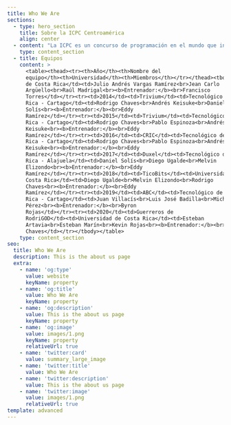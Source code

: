 ```yaml
---
title: Who We Are
sections:
  - type: hero_section
    title: Sobre la ICPC Centroamérica
    align: center
  - content: "La ICPC es un concurso de programación en el mundo que incluye 111 países y 3100 universidades para el año 2020, abierto a todo estudiante universitario menor o igual de 23 años.\n\nLa ICPC traza sus orígenes a 1970 cuando la primera competencia fue organizada por pioneros del Capítulo Alpha de la Sociedad de Honor de Ciencias de la Computación UPE. La iniciativa se esparció rápidamente dentro de los Estados Unidos y Canadá como un programa innovador para motivar ambición, aptitud para resolver problemas e incrementar las oportunidades de los estudiantes más fuertes en el campo de la computación.\n\nCon el paso del tiempo, el concurso se convirtió en una competencia de múltiples categorías con la primera ronda del campeonato llevada a cabo en 1977. Desde entonces, el concurso ha evolucionado en un esfuerzo colaborativo internacional de universidades que organizan competencias regionales que permiten a sus equipos avanzar a la ronda anual del campeonato mundial, la Final Mundial de la ICPC.\n\nEn el año 2005 Centroamérica concursa por primera vez, enviando un equipo a México, donde se encontraba la región de México y Centroamérica. Se continuó enviando un equipo por 6 años hasta que se interrumpió el proceso. Las universidades que participaron en este período fueron el Tecnológico de Costa Rica y la Universidad de Costa Rica.\n\nEn el año 2012, la UCR organiza un torneo nacional de programación denominado Símbolo, el cual imitaba el proceso de la ICPC. En el 2013, dos equipos ganadores de Símbolo, de la Universidad Nacional y del TEC participaron en el Tec de Monterrey volviendo así, Costa Rica a participar en la ICPC. Ocurrió lo mismo en el 2014.\_\n\nPara el año 2015, la sede Interuniversitaria de Alajuela se convirtió en la primera sede oficial de la ICPC para la región México y Centroamérica, fuera de México. Estuvo a cargo del Tecnológico de Costa Rica y se nombró director de sede al entrenador de los equipos que habían participado en 2013 y 2014, el profesor Eddy Ramírez.\n\nDesde entonces, de manera ininterrumpida se ha celebrado en esta sede la regional de ICPC de Latinoamérica y a partir de 2017 la Universidad Centroamericana José Simeón Cañas, en El Salvador ha sido la segunda sede centroamericana. Donde han participado equipos de Costa Rica, El Salvador, Guatemala y Nicaragua.\n\nEn el año 2018, Centroamérica fue promovida a región, independizando el puesto de México, lo que garantiza que se cuenta con al menos una plaza en la final mundial o la etapa posterior siguiente, para el equipo campeón de la regional centroamericana según el sistema de clasificación vigente hasta 2020.\n\nEn el año 2020, desde la coordinación centroamericana de la ICPC, se realizaron diversas actividades como parte de los compromisos adquiridos desde y en la final mundial del 2018 y 2019. Este año, la eliminatoria Regional de Centroamérica, se realiza de forma simultánea con México y es llamada *Gran Premio de México & Centroamérica*, la cual forma parte de los concursos de programación competitiva.\n"
    type: content_section
  - title: Equipos
    content: >
      <table><thead><tr><th>Año</th><th>Nombre del
      equipo</th><th>Universidad</th><th>Miembros</th></tr></thead><tbody><tr><td>2013</td><td>dirtyBit</td><td>Tecnológico
      de Costa Rica</td><td>Julio Andrés Vargas Ramírez<br>Jean Carlo
      Argüello<br>Raúl Madrigal<br><b>Entrenador:</b><br>Francisco
      Torres</td></tr><tr><td>2014</td><td>Trivium</td><td>Tecnológico de Costa
      Rica - Cartago</td><td>Rodrigo Chaves<br>Andrés Keisuke<br>Daniel
      Solís<br><b>Entrenador:</b><br>Eddy
      Ramírez</td></tr><tr><td>2015</td><td>Trivium</td><td>Tecnológico de Costa
      Rica - Cartago</td><td>Rodrigo Chaves<br>Pablo Espinoza<br>Andrés
      Keisuke<br><b>Entrenador:</b><br>Eddy
      Ramírez</td></tr><tr><td>2016</td><td>CRIC</td><td>Tecnológico de Costa
      Rica - Cartago</td><td>Rodrigo Chaves<br>Pablo Espinoza<br>Andrés
      Keisuke<br><b>Entrenador:</b><br>Eddy
      Ramírez</td></tr><tr><td>2017</td><td>Duxel</td><td>Tecnológico de Costa
      Rica - Alajuela</td><td>Daniel Solís<br>Diego Ugalde<br>Melvin
      Elizondo<br><b>Entrenador:</b><br>Eddy
      Ramírez</td></tr><tr><td>2018</td><td>TicoBits</td><td>Universidad de
      Costa Rica</td><td>Diego Ugalde<br>Melvin Elizondo<br>Rodrigo
      Chaves<br><b>Entrenador:</b><br>Eddy
      Ramírez</td></tr><tr><td>2019</td><td>ABC</td><td>Tecnológico de Costa
      Rica - Cartago</td><td>Juan Villacís<br>Luis José Badilla<br>Michael
      Pérez<br><b>Entrenador:</b><br>Byron
      Rojas</td></tr><tr><td>2020</td><td>Guerreros de
      RodriGOD</td><td>Universidad de Costa Rica</td><td>Esteban
      Artavia<br>Esteban Marín<br>Kevin Rojas<br><b>Entrenador:</b><br>Rodrigo
      Chaves</td></tr></tbody></table>
    type: content_section
seo:
  title: Who We Are
  description: This is the about us page
  extra:
    - name: 'og:type'
      value: website
      keyName: property
    - name: 'og:title'
      value: Who We Are
      keyName: property
    - name: 'og:description'
      value: This is the about us page
      keyName: property
    - name: 'og:image'
      value: images/1.png
      keyName: property
      relativeUrl: true
    - name: 'twitter:card'
      value: summary_large_image
    - name: 'twitter:title'
      value: Who We Are
    - name: 'twitter:description'
      value: This is the about us page
    - name: 'twitter:image'
      value: images/1.png
      relativeUrl: true
template: advanced
---
```

